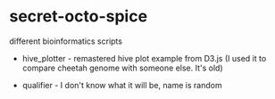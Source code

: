 secret-octo-spice
=================

different bioinformatics scripts

- hive_plotter - remastered hive plot example from D3.js (I used it to compare cheetah genome with someone else. It's old)

- qualifier - I don't know what it will be, name is random
